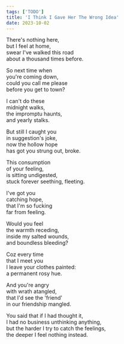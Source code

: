 ```yaml
---
tags: ['TODO']
title: 'I Think I Gave Her The Wrong Idea'
date: 2023-10-02
---
```


There's nothing here,  
but I feel at home,  
swear I've walked this road  
about a thousand times before.

So next time when  
you're coming down,  
could you call me please  
before you get to town?

I can't do these  
midnight walks,  
the impromptu haunts,  
and yearly stalks.

But still I caught you  
in suggestion's joke,  
now the hollow hope  
has got you strung out, broke.

This consumption  
of your feeling,  
is sitting undigested,  
stuck forever seething, fleeting.

I've got you  
catching hope,  
that I'm so fucking  
far from feeling.

Would you feel  
the warmth receding,  
inside my salted wounds,  
and boundless bleeding?

Coz every time  
that I meet you  
I leave your clothes painted:  
a permanent rosy hue.

And you're angry  
with wrath atangled,  
that I'd see the 'friend'  
in our friendship mangled.

You said that if I had thought it,  
I had no business unthinking anything,  
but the harder I try to catch the feelings,  
the deeper I feel nothing instead.  
